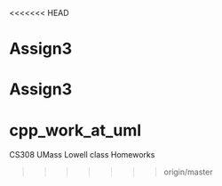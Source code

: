 <<<<<<< HEAD
# Assign3

Assign3
=======
# cpp_work_at_uml
CS308 UMass Lowell class Homeworks
>>>>>>> origin/master
